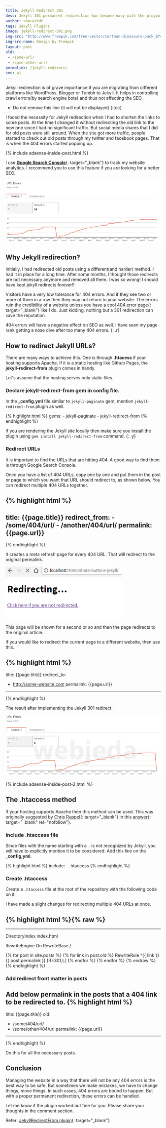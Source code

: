 ```yaml
---
title: Jekyll Redirect 301
desc: Jekyll 301 permanent redirection has become easy with the plugin jekyll-redirect-from which is now supported by Github Pages. Learn how to redirect 404 error pages that might help improve your SEO score.
author: sharathdt
tags: Jekyll Plugins
image: jekyll-redirect-301.png
img-src: "http://www.freepik.com/free-vector/cartoon-dinosaurs-pack_874040.htm"
img-src-name: Design by Freepik
layout: post
old: 
 - /some-url/
 - /some-other-url/
permalink: /jekyll-redirect/
sec: wj
---
```


Jekyll redirection is of grave importance if you are migrating from different platforms like WordPress, Blogger or Tumblr to Jekyll. It helps in controlling crawl errors(by search engine bots) and thus not affecting the SEO.

* Do not remove this line (it will not be displayed) 
{:toc}

I faced the necessity for Jekyll redirection when I had to shorten the links to some posts. At the time I changed it without redirecting the old link to the new one since I had no significant traffic. But social media shares that I did for old posts were still around. When the site got more traffic, people started to check out old posts through my twitter and facebook pages. That is when the 404 errors started popping up.

{% include adsense-inside-post.html %}

I use [**Google Search Console**](https://www.google.com/webmasters/tools/home){: target="_blank"} to track my website analytics. I recommend you to use this feature if you are looking for a better SEO.

![Jekyll redirect  301 permanent 404 errors](/images/jekyll-redirect-404-errors.png)

## Why Jekyll redirection? 

Initially, I had redirected old posts using a different(and harder) method. I had it in place for a long time. After some months, I thought those redirects are not necessary anymore and removed all them. I was so wrong! I should have kept jekyll redirects forever!!

Visitors have a very low tolerance for 404 errors. And if they see two or more of them in a row then they may not return to your website. The errors ruin the credibility of a website unless you have a cool [404 error page](/404.html){: target="_blank"} like I do. Just kidding, nothing but a 301 redirection can save the reputation.

404 errors will have a negative effect on SEO as well. I have seen my page rank getting a nose dive after too many 404 errors.
{: .r}

## How to redirect Jekyll URLs?
There are many ways to achieve this. One is through **.htacess** if your hosting supports Apache. If it is a static hosting like Github Pages, the **jekyll-redirect-from** plugin comes in handy.

Let's assume that the hosting serves only static files.

### Declare jekyll-redirect-from gem in config file.
In the **_config.yml** file similar to ``jekyll-paginate`` gem,  mention ``jekyll-redirect-from`` plugin as well.

{% highlight html %}
gems: 
    - jekyll-paginate
    - jekyll-redirect-from
{% endhighlight %}


If you are rendering the Jekyll site locally then make sure you install the plugin using ``gem install jekyll-redirect-from`` command.
{: .y}

### Redirect URLs
It is important to find the URLs that are hitting 404. A good way to find them is through Google Search Console.

Once you have a list of 404 URLs, copy one by one and put them in the post or page to which you want that URL should redirect to, as shown below. You can redirect multiple 404 URLs together.

{% highlight html %}
---
title: {{page.title}}
redirect_from: 
    - /some/404/url/
    - /another/404/url/
permalink: {{page.url}}
---
{% endhighlight %}


It creates a meta refresh page for every 404 URL. That will redirect to the original permalink.

![Jekyll 301 redirect](/images/jekyll-301-redirect-example.png)

This page will be shown for a second or so and then the page redirects to the original article.


If you would like to redirect the current page to a different website, then use this.

{% highlight html %}
---
title: {{page.title}}
redirect_to:
  - http://some-website.com
permalink: {{page.url}}
---
{% endhighlight %}

The result after implementing the Jekyll 301 redirect.

![Jekyll 301 redirect](/images/jekyll-301-redirect-404-errors.png)

{% include adsense-inside-post-2.html %}

## The .htaccess method
If your hosting supports Apache then this method can be used.  This was originally suggested by [Chris Ruppel](https://stackoverflow.com/users/175551/chris-ruppel){: target="_blank"} in this [answer](https://stackoverflow.com/questions/10178304/what-is-the-best-approach-for-redirection-of-old-pages-in-jekyll-and-github-page/17311020#answer-17311020){: target="_blank" rel="nofollow"}. 

### Include .htaccess file
Since files with the name starting with a ``.`` is not recognized by Jekyll, you will have to explicitly mention it to be considered. Add this line on the **_config,yml**.

{% highlight html %}
include: 
    - .htaccess
{% endhighlight %}

### Create .htaccess
Create a ``.htaccess`` file at the root of the repository with the following code on it.

I have made a slight changes for redirecting multiple 404 URLs at once.


{% highlight html %}{% raw %}
---
---
DirectoryIndex index.html

RewriteEngine On
RewriteBase /


{% for post in site.posts %}
  {% for link in post.old %}
   RewriteRule ^{{ link }} {{ post.permalink }} [R=301,L]
  {% endfor %}
{% endfor %}
{% endraw %}{% endhighlight %}

### Add redirect front matter in posts
Add below permalink in the posts that a 404 link to be redirected to.
{% highlight html %}
---
title: {{page.title}}
old: 
  - /some/404/url/
  - /some/other/404/url
permalink: {{page.url}}
---
{% endhighlight %}

Do this for all the necessary posts. 

## Conclusion
Managing the website in a way that there will not be any 404 errors is the best way to be safe. But sometimes we make mistakes, we have to change things, move things. In such cases, 404 errors are bound to happen. But with a proper permanent redirection, these errors can be handled.

Let me know if the plugin worked out fine for you. Please share your thoughts in the comment section.

Refer: [JekyllRedirectFrom plugin](https://github.com/jekyll/jekyll-redirect-from){: target="_blank"}
